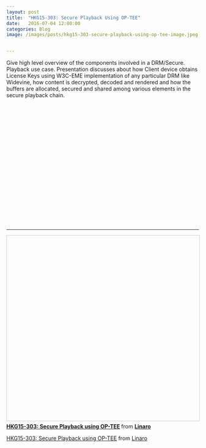 ```yaml
---
layout: post
title:  "HKG15-303: Secure Playback Using OP-TEE"
date:   2016-07-04 12:00:00
categories: Blog
image: /images/posts/hkg15-303-secure-playback-using-op-tee-image.jpeg


---
```

Give high level overview of the components involved in a DRM/Secure. Playback use case. Presentation discusses about how Client device obtains License Keys using W3C-EME implementation of any particular DRM like Widevine, how content is decrypted, decoded and rendered and how the buffers are allocated, secured and shared among various elements in the secure playback chain.

<div class="embed-responsive embed-responsive-16by9">
  <iframe class="lazyload embed-responsive-item" width="560" height="315"
    src="data:image/gif;base64,R0lGODlhAQABAAAAACH5BAEKAAEALAAAAAABAAEAAAICTAEAOw==" data-src="https://www.youtube.com/embed/WJS5ygNGaO8" frameborder="0"
    allowfullscreen></iframe>
</div>

--------

<div class="embed-responsive embed-responsive-16by9">
    <iframe src="data:image/gif;base64,R0lGODlhAQABAAAAACH5BAEKAAEALAAAAAABAAEAAAICTAEAOw==" data-src="//www.slideshare.net/slideshow/embed_code/key/2535bYcJNr1ljK" width="595" height="485" frameborder="0" marginwidth="0" marginheight="0" scrolling="no" style="border:1px solid #CCC; border-width:1px; margin-bottom:5px; max-width: 100%;" allowfullscreen> </iframe> <div style="margin-bottom:5px"> <strong> <a href="//www.slideshare.net/linaroorg/hkg15303-secure-playback-using-optee" title="HKG15-303: Secure Playback using OP-TEE" target="_blank">HKG15-303: Secure Playback using OP-TEE</a> </strong> from <strong><a target="_blank" href="https://www.slideshare.net/linaroorg">Linaro</a></strong> </div>
</div>

[HKG15-303: Secure Playback using OP-TEE](https://www.slideshare.net/linaroorg/hkg15303-secure-playback-using-optee) from [Linaro](http://www.slideshare.net/linaroorg)
